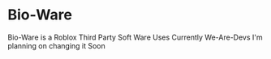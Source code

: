 # Bio-Ware
Bio-Ware is a Roblox Third Party Soft Ware Uses Currently We-Are-Devs I'm planning on changing it Soon
